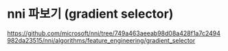
# nni 파보기  (gradient selector)
https://github.com/microsoft/nni/tree/749a463aeeab98d08a428f1a7c2494982da23515/nni/algorithms/feature_engineering/gradient_selector